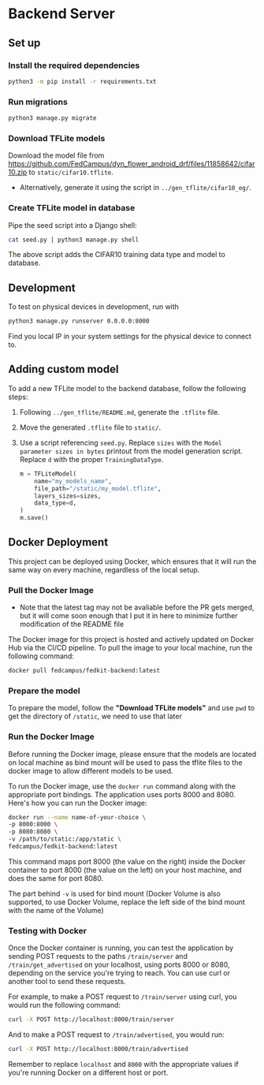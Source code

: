 # Backend Server

## Set up

### Install the required dependencies

```sh
python3 -m pip install -r requirements.txt
```

### Run migrations

```sh
python3 manage.py migrate
```

### Download TFLite models

Download the model file from <https://github.com/FedCampus/dyn_flower_android_drf/files/11858642/cifar10.zip> to `static/cifar10.tflite`.

- Alternatively, generate it using the script in `../gen_tflite/cifar10_eg/`.

### Create TFLite model in database

Pipe the seed script into a Django shell:

```sh
cat seed.py | python3 manage.py shell
```

The above script adds the CIFAR10 training data type and model to database.

## Development

To test on physical devices in development, run with

```sh
python3 manage.py runserver 0.0.0.0:8000
```

Find you local IP in your system settings for the physical device to connect to.

## Adding custom model

To add a new TFLite model to the backend database, follow the following steps:

1. Following `../gen_tflite/README.md`, generate the `.tflite` file.
1. Move the generated `.tflite` file to `static/`.
1. Use a script referencing `seed.py`.
    Replace `sizes` with the `Model parameter sizes in bytes` printout from the model generation script. Replace `d` with the proper `TrainingDataType`.

    ```python
    m = TFLiteModel(
        name="my_models_name",
        file_path="/static/my_model.tflite",
        layers_sizes=sizes,
        data_type=d,
    )
    m.save()
    ```

## Docker Deployment

This project can be deployed using Docker, which ensures that it will run the same way on every machine, regardless of the local setup.

### Pull the Docker Image

- Note that the latest tag may not be avaliable before the PR gets merged, but it will come soon enough that I put it in here to minimize further modification of the README file

The Docker image for this project is hosted and actively updated on Docker Hub via the CI/CD pipeline. To pull the image to your local machine, run the following command:

```sh
docker pull fedcampus/fedkit-backend:latest
```

### Prepare the model

To prepare the model, follow the **"Download TFLite models"** and use `pwd` to get the directory of `/static`, we need to use that later

### Run the Docker Image

Before running the Docker image, please ensure that the models are located on local machine as bind mount will be used to pass the tflite files to the docker image to allow different models to be used.

To run the Docker image, use the `docker run` command along with the appropriate port bindings. The application uses ports 8000 and 8080. Here's how you can run the Docker image:

```sh
docker run --name name-of-your-choice \
-p 8000:8000 \
-p 8080:8080 \
-v /path/to/static:/app/static \
fedcampus/fedkit-backend:latest
```

This command maps port 8000 (the value on the right) inside the Docker container to port 8000 (the value on the left) on your host machine, and does the same for port 8080.

The part behind `-v` is used for bind mount (Docker Volume is also supported, to use Docker Volume, replace the left side of the bind mount with the name of the Volume)

### Testing with Docker

Once the Docker container is running, you can test the application by sending POST requests to the paths `/train/server` and `/train/get_advertised` on your localhost, using ports 8000 or 8080, depending on the service you're trying to reach. You can use curl or another tool to send these requests.

For example, to make a POST request to `/train/server` using curl, you would run the following command:

```sh
curl -X POST http://localhost:8000/train/server
```

And to make a POST request to `/train/advertised`, you would run:

```sh
curl -X POST http://localhost:8000/train/advertised
```

Remember to replace `localhost` and `8000` with the appropriate values if you're running Docker on a different host or port.

